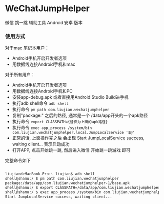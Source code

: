 # WeChatJumpHelper
微信 跳一跳 辅助工具 Android 安卓 版本

### 使用方式

对于mac 笔记本用户：
* Android手机开启开发者选项
* 用数据线连接Android手机和mac

对于所有用户：
* Android手机开启开发者选项
* 用数据线连接Android手机和PC
* 安装app-debug.apk 或者直接用Android Studio Build进手机
* 执行adb shell命令 `adb shell`
* 执行命令 `pm path com.liujian.wechatjumphelper`
* 复制"package:" 之后的路径, 通常是一个 /data/app开头的一个apk路径
* 执行命令 `export CLASSPATH={替换为上面的apk路径}`
* 执行命令 `exec app_process /system/bin com.liujian.wechatjumphelper.local.JumpLocalService '$@'`
* 正常的话, 上面操作完之后 会出现 Start JumpLocalService success, waiting client... 表示启动成功
* 打开APP, 点击开始跳一跳, 然后进入微信 开始跳一跳游戏 即可


完整命令如下
```html

liujiandeMacBook-Pro:~ liujian$ adb shell
shell@shamu:/ $ pm path com.liujian.wechatjumphelper
package:/data/app/com.liujian.wechatjumphelper-1/base.apk
shell@shamu:/ $ export CLASSPATH=/data/app/com.liujian.wechatjumphelper-1/base.apk
shell@shamu:/ $ exec app_process /system/bin com.liujian.wechatjumphelper.local.JumpLocalService '$@'
Start JumpLocalService success, waiting client...

```


